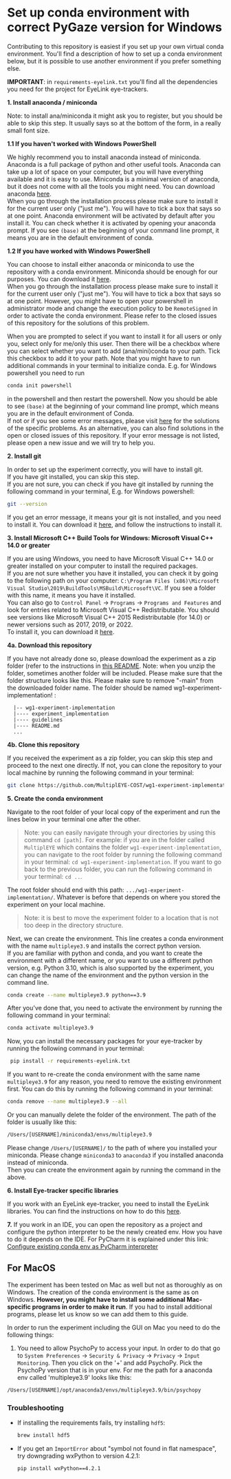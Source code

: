 # Set up conda environment with correct PyGaze version for Windows

Contributing to this repository is easiest if you set up your own virtual conda environment. You'll find a description of how to set up a conda environment below,
but it is possible to use another environment if you prefer something else.

**IMPORTANT**: in `requirements-eyelink.txt` you'll find all the dependencies you need for the project for EyeLink eye-trackers.

**1. Install anaconda / miniconda**

Note: to install ana/miniconda it might ask you to register, but you should be able to skip this step. It usually says so at the bottom of the form, in a really small font size.

**1.1 If you haven't worked with Windows PowerShell**

   We highly recommend you to install anaconda instead of miniconda. Anaconda is a full package of python and other useful tools.
   Anaconda can take up a lot of space on your computer, but you will have everything available and it is easy to use. 
   Miniconda is a minimal version of anaconda, but it does not come with all the tools you might need. You can download anaconda [here](https://www.anaconda.com/products/individual). <br>
   When you go through the installation process please make sure to install it for the current user only ("just me"). You will have to tick a box that says so at one point. 
   Anaconda environment will be activated by default after you install it. You can check whether it is activated by opening your anaconda prompt. If you see `(base)` at the beginning of your command line prompt, it means you are in the default environment of conda. <br>

**1.2 If you have worked with Windows PowerShell**

   You can choose to install either anaconda or miniconda to use the repository with a conda
   environment. Miniconda should be enough for our purposes. You can download it [here](https://docs.conda.io/en/latest/miniconda.html). <br>
   When you go through the installation process please make sure to install it for the current user only ("just me"). You will have to tick a box that says so at one point. 
   However, you might have to open your powershell in administrator mode and change the execution policy to be ```RemoteSigned``` in order to activate the conda environment. Please refer to the closed issues of this repository for the solutions of this problem.

   When you are prompted to select if you want to install it for all users or only you, select only for me/only this user.
   Then there will be a checkbox where you can select whether you want to add (ana/mini)conda to your path. Tick this checkbox to add it to your path.
   Note that you might have to run additional commands in your terminal to initialize conda. E.g. for Windows powershell
   you need to run
   ```bash
   conda init powershell
   ```
   in the powershell and then restart the powershell. Now you should be able to see `(base)` at the beginning of your command line prompt, which means you are in the default environment of Conda.<br>
   If not or if you see some error messages, please visit [here](https://docs.google.com/document/d/1a18YnUMwZjA0EImV6BO4F3sggALmyzZexGMgN3Gf8YU/edit#heading=h.sfaite8bdith) for the solutions of the specific problems. As an alternative, you can also find solutions in the open or closed issues of this repository. If your error message is not listed, please open a new issue and we will try to help you.

**2. Install git**

   In order to set up the experiment correctly, you will have to install git. <br> 
   If you have git installed, you can skip this step.<br>
   If you are not sure, you can check if you have git installed by running the following command in your terminal, E.g. for Windows powershell:
   ```bash
   git --version
   ```
   If you get an error message, it means your git is not installed, and you need to install it. You can download it [here](https://git-scm.com/downloads), and follow the instructions to install it.

**3. Install Microsoft C++ Build Tools for Windows: Microsoft Visual C++ 14.0 or greater**

   If you are using Windows, you need to have Microsoft Visual C++ 14.0 or greater installed on your computer to install the required packages. <br>
   If you are not sure whether you have it installed, you can check it by going to the following path on your computer: `C:\Program Files (x86)\Microsoft Visual Studio\2019\BuildTools\MSBuild\Microsoft\VC`. If you see a folder with this name, it means you have it installed. <br>
   You can also go to `Control Panel` -> `Programs` -> `Programs and Features` and look for entries related to Microsoft Visual C++ Redistributable. You should see versions like Microsoft Visual C++ 2015 Redistributable (for 14.0) or newer versions such as 2017, 2019, or 2022. <br>
   To install it, you can download it [here](https://visualstudio.microsoft.com/visual-cpp-build-tools/).

**4a. Download this repository**

   If you have not already done so, please download the experiment as a zip folder (refer to the instructions in
   [this README](../README.md). 
   Note: when you unzip the folder, sometimes another folder will be included. Please make sure that the folder structure looks like this. Please make sure to remove "-main" from the downloaded folder name. The folder should be named wg1-experiment-implementation!
:
   
      |-- wg1-experiment-implementation
      |---- experiment_implementation
      |---- guidelines
      |---- README.md
      ...
   

**4b. Clone this repository**

   If you received the experiment as a zip folder, you can skip this step and proceed to the next one directly.
   If not, you can clone the repository to your local machine by running the following command in your terminal:
   ```bash
   git clone https://github.com/MultiplEYE-COST/wg1-experiment-implementation.git
   ```

**5. Create the conda environment**

   Navigate to the root folder of your local copy of the experiment and run the lines below in your terminal one after the other. 
   > Note: you can easily navigate through your directories by using this command `cd [path]`.
   > For example: if you are in the folder called `MultiplEYE` which contains the folder `wg1-experiment-implementation`, 
   > you can navigate to the root folder by running the following command in your terminal: `cd wg1-experiment-implementation`.
   > If you want to go back to the previous folder, you can run the following command in your terminal: `cd ..`.
   
   The root folder should end with this path: `.../wg1-experiment-implementation/`. Whatever is before that depends on where you stored the experiment on your local machine.
   > Note: it is best to move the experiment folder to a location that is not too deep in the directory structure.

   Next, we can create the environment. This line creates a conda environment with the name `multipleye3.9` and installs the correct python version. <br>
   If you are familiar with python and conda, and you want to create the environment with a different name, or you want to use a different python version, e.g. Python 3.10, which is also supported by the experiment, you can change the name of the environment and the python version in the command line.

   ```bash
   conda create --name multipleye3.9 python==3.9 
   ```
   After you've done that, you need to activate the environment by running the following command in your terminal:
   ```bash
   conda activate multipleye3.9
   ```
   Now, you can install the necessary packages for your eye-tracker by running the following command in your terminal:
   ```bash
    pip install -r requirements-eyelink.txt
  ```
  
   If you want to re-create the conda environment with the same name `multipleye3.9` for any reason, you need to remove the existing environment first. You can do this by running the following command in your terminal:
   ```bash
   conda remove --name multipleye3.9 --all
   ```
   Or you can manually delete the folder of the environment. The path of the folder is usually like this:
   ```bash
   /Users/[USERNAME]/miniconda3/envs/multipleye3.9
   ```
   Please change ``/Users/[USERNAME]/`` to the path of where you installed your miniconda. Please change ``miniconda3`` to ``anaconda3`` if you installed anaconda instead of miniconda. <br>
   Then you can create the environment again by running the command in the above.

**6. Install Eye-tracker specific libraries** 

If you work with an EyeLink eye-tracker, you need to install the EyeLink libraries. You can find the instructions on how to do this [here](INSTALL_PYLINK.md).


**7.** If you work in an IDE, you can open the repository as a project and configure the python interpreter to be the newly
   created env. How you have to do it depends on the IDE. For PyCharm it is explained under this link: [Configure existing conda env as PyCharm interpreter](https://www.jetbrains.com/help/pycharm/conda-support-creating-conda-virtual-environment.html)


## For MacOS
The experiment has been tested on Mac as well but not as thoroughly as on Windows. The creation of the conda 
environment is the same as on Windows. **However, you might have to install some additional Mac-specific programs in 
order to make it run**. If you had to install additional programs, please let us know so we can add them to this guide.

In order to run the experiment including the GUI on Mac you need to do the following things:

1. You need to allow PsychoPy to access your input. In order to do that go to `System Preferences` 
-> `Security & Privacy` -> `Privacy` -> `Input Monitoring`. Then you click on the '+' and add PsychoPy. 
Pick the PsychoPy version that is in your env. For me the path for a anaconda env called 'multipleye3.9' looks like this:
```bash
/Users/[USERNAME]/opt/anaconda3/envs/multipleye3.9/bin/psychopy
```

### Troubleshooting

- If installing the requirements fails, try installing `hdf5`:
  ```bash
  brew install hdf5
  ```
- If you get an `ImportError` about "symbol not found in flat namespace", try downgrading wxPython to version 4.2.1:
  ```bash
  pip install wxPython==4.2.1
  ```
